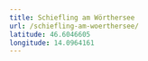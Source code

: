 ```yaml
---
title: Schiefling am Wörthersee
url: /schiefling-am-woerthersee/
latitude: 46.6046605
longitude: 14.0964161
---
```

